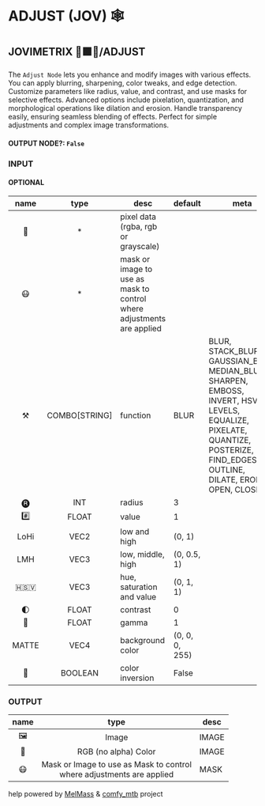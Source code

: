 # ADJUST (JOV) 🕸️

## JOVIMETRIX 🔺🟩🔵/ADJUST

The `Adjust Node` lets you enhance and modify images with various effects.
You can apply blurring, sharpening, color tweaks, and edge detection.
Customize parameters like radius, value, and contrast, and use masks for
selective effects. Advanced options include pixelation, quantization, and
morphological operations like dilation and erosion. Handle transparency easily,
ensuring seamless blending of effects. Perfect for simple adjustments and
complex image transformations.

#### OUTPUT NODE?: `False`

### INPUT

#### OPTIONAL

name|type|desc|default|meta
:---:|:---:|---|---|---
👾|*|pixel data (rgba, rgb or grayscale)||
😷|*|mask or image to use as mask to control<br>where adjustments are applied||
⚒️|COMBO[STRING]|function|BLUR|BLUR, STACK_BLUR, GAUSSIAN_BLUR, MEDIAN_BLUR, SHARPEN,<br>EMBOSS, INVERT, HSV, LEVELS, EQUALIZE, PIXELATE, QUANTIZE,<br>POSTERIZE, FIND_EDGES, OUTLINE, DILATE, ERODE, OPEN, CLOSE
🅡|INT|radius|3|
#️⃣|FLOAT|value|1|
LoHi|VEC2|low and high|(0, 1)|
LMH|VEC3|low, middle, high|(0, 0.5, 1)|
🇭🇸‌🇻|VEC3|hue, saturation and value|(0, 1, 1)|
🌓|FLOAT|contrast|0|
🔆|FLOAT|gamma|1|
MATTE|VEC4|background color|(0, 0, 0, 255)|
🔳|BOOLEAN|color inversion|False|

### OUTPUT

name|type|desc
:---:|:---:|---
🖼️|Image|IMAGE
🌈|RGB (no alpha) Color|IMAGE
😷|Mask or Image to use as Mask to control<br>where adjustments are applied|MASK

help powered by [MelMass](https://github.com/melMass) & [comfy_mtb](https://github.com/melMass/comfy_mtb) project